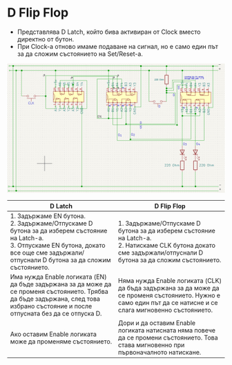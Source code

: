 # D Flip Flop

- Представлява D Latch, който бива активиран от Clock вместо директно от бутон.
- При Clock-a отново имаме подаване на сигнал, но е само един път за да сложим състоянието на Set/Reset-a.

<img src="..\Pictures\image-20220507030640722.png" alt="image-20220507030640722"  />

| D Latch                                                      | D Flip Flop                                                  |
| ------------------------------------------------------------ | ------------------------------------------------------------ |
| 1. Задържаме EN бутона. <br>2. Задържаме/Отпускаме D бутона за да изберем състояние на Latch-a.<br>3. Отпускаме EN бутона, докато все още сме задържали/отпуснали D бутона за да сложим състоянието.<br> | 1. Задържаме/Отпускаме D бутона за да изберем състояние на Latch-a.<br>2. Натискаме CLK бутона докато сме задържали/отпуснали D бутона за да сложим състоянието. |
| Има нужда Enable логиката (EN) да бъде задържана за да може да се променя състоянието. Трябва да бъде задържана, след това избрано състояние и после отпусната без да се отпуска D. | Няма нужда Enable логиката (CLK) да бъда задържана за да може да се променя състоянието. Нужно е само един път да се натисне и се слага мигновенно състоянието. |
| Ако оставим Enable логиката може да променяме състоянието.   | Дори и да оставим Enable логиката натисната няма повече да се промени състоянието. Това става мигновенно при първоначалното натискане. |

